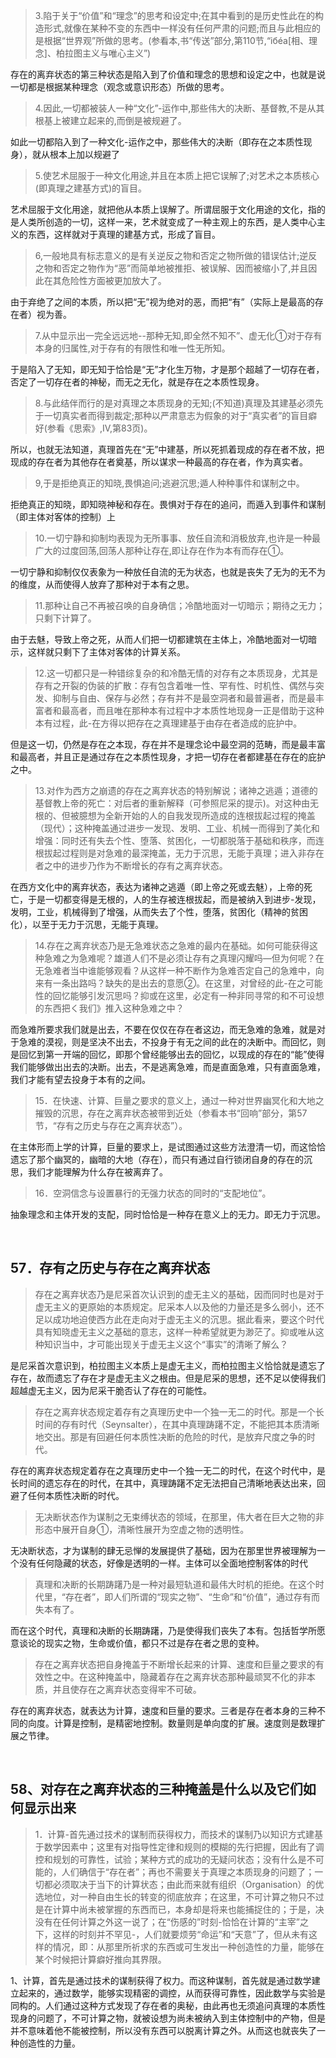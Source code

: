 <blockquote data-pid="9ZbFXQDc">3.陷于关于“价值”和“理念”的思考和设定中;在其中看到的是历史性此在的构造形式,就像在某种不变的东西中一样没有任何严肃的问题;而且与此相应的是根据“世界观”所做的思考。(参看本,书“传送”部分,第110节,“iбéa[相、理念]、柏拉图主义与唯心主义”)</blockquote><p data-pid="da_wWkbt">存在的离弃状态的第三种状态是陷入到了价值和理念的思想和设定之中，也就是说一切都是根据某种理念（观念或意识形态）所做的思考。</p><blockquote data-pid="WdjL8qmo">4.因此,一切都被装人一种“文化”-运作中,那些伟大的决断、基督教,不是从其根基上被建立起来的,而倒是被规避了。</blockquote><p data-pid="PahwFFyk">如此一切都陷入到了一种文化-运作之中，那些伟大的决断（即存在之本质性现身），就从根本上加以规避了</p><blockquote data-pid="LscwlPMk">5.使艺术屈服于一种文化用途,并且在本质上把它误解了;对艺术之本质核心(即真理之建基方式)的盲目。</blockquote><p data-pid="d0OHhn6J">艺术屈服于文化用途，就把他从本质上误解了。所谓屈服于文化用途的文化，指的是人类所创造的一切，这样一来，艺术就变成了一种主观上的东西，是人类中心主义的东西，这样就对于真理的建基方式，形成了盲目。</p><blockquote data-pid="KMyWUqv2">6,一般地具有标志意义的是有关逆反之物和否定之物所做的错误估计;逆反之物和否定之物作为“恶”而简单地被推拒、被误解、因而被缩小了,并且因此在其危险性方面被更加放大了。</blockquote><p data-pid="Hfa2-Qht">由于弃绝了之间的本质，所以把“无”视为绝对的恶，而把“有”（实际上是最高的存在者）视为善。</p><blockquote data-pid="L6fBJllr">7.从中显示出一完全远远地--那种无知,即全然不知不”、虚无化①对于存有本身的归属性,对于存有的有限性和唯一性无所知。</blockquote><p data-pid="qv2yZK8Z">于是陷入了无知，即无知于恰恰是“无”才化生万物，才是那个超越了一切存在者，否定了一切存在者的神秘，而无之无化，就是存在之本质性现身。</p><blockquote data-pid="7y6s9Os3">8.与此结伴而行的是对真理之本质现身的无知;(不知道)真理及其建基必须先于一切真实者而得到裁定;那种以严肃意志为假象的对于“真实者”的盲目癖好(参看《思索》,IV,第83页)。</blockquote><p data-pid="UmNvNhsS">所以，也就无法知道，真理首先在“无”中建基，所以死抓着现成的存在者不放，把现成的存在者为其他存在者奠基，所以谋求一种最高的存在者，作为真实者。</p><blockquote data-pid="E2B9o630">9,于是拒绝真正的知晓,畏惧追问;逃避沉思;遁人种种事件和谋制之中。</blockquote><p data-pid="aeFok8di">拒绝真正的知晓，即知晓神秘和存在。畏惧对于存在的追问，而遁入到事件和谋制（即主体对客体的控制）上</p><blockquote data-pid="3CTZry5a">10.一切宁静和抑制均表现为无所事事、放任自流和消极放弃,也许是一种最广大的过度回荡,回荡人那种让存在,即让存在作为本有而存在①。</blockquote><p data-pid="KtQJc22G">一切宁静和抑制仅仅表象为一种放任自流的无为状态，也就是丧失了无为的无不为的维度，从而使得人放弃了那种对于本有之思。</p><blockquote data-pid="Jn80h9Sh">11.那种让自己不再被召唤的自身确信；冷酷地面对一切暗示；期待之无力；只剩下计算了。</blockquote><p data-pid="2AaiyGpz">由于去魅，导致上帝之死，从而人们把一切都建筑在主体上，冷酷地面对一切暗示，这样就只剩下了主体对客体的计算关系。</p><blockquote data-pid="dJTVzRHi">12.这一切都只是一种错综复杂的和冷酷无情的对存有之本质现身，尤其是存有之开裂的伪装的扩散：存有包含着唯一性、罕有性、时机性、偶然与突发、抑制与自由、保存与必然；存有并不是最空洞者和最普遍者，而是最丰富者和最高者，而且唯在那种本有过程中才本质性地现身一正是借助于这种本有过程，此-在方得以把存在之真理建基于由存在者造成的庇护中。</blockquote><p data-pid="4B2sj0xo">但是这一切，仍然是存在之本现，存在并不是理念论中最空洞的范畴，而是最丰富和最高者，并且正是通过存在之本质性现身，才把一切存在者都建基在存在的庇护之中。</p><blockquote data-pid="ItolWuR5">13.对作为西方之崩遗的存在之离弃状态的特别解说；诸神之逃遁；道德的基督教上帝的死亡：对后者的重新解释（可参照尼采的提示)。对这种由无根的、但被臆想为全新开始的人的自我发现所造成的连根拔起过程的掩盖（现代）；这种掩盖通过进步一发现、发明、工业、机械一而得到了美化和增强：同时还有失去个性、堕落、贫困化，一切都脱落于基础和秩序，而连根拔起过程则是对急难的最深掩盖，无力于沉思，无能于真理；进入非存在者之中的进步乃作为不断增长的存有之离弃状态。</blockquote><p data-pid="9qp5Vbsi">在西方文化中的离弃状态，表达为诸神之逃遁（即上帝之死或去魅），上帝的死亡，于是一切都变得是无根的，人的生存被连根拔起，而是被纳入到进步-发现，发明，工业，机械得到了增强，从而失去了个性，堕落，贫困化（精神的贫困化），以至于无力于沉思，无能于真理。</p><blockquote data-pid="4QlL48YG">14.存在之离弃状态乃是无急难状态之急难的最内在基础。如何可能获得这种急难之为急难呢？雄道人们不是必须让存有之真理闪耀吗—但为何呢？在无急难者当中谁能够观看？从这样一种不断作为急难否定自己的急难中，向来有一条出路吗？缺失的是出去的意愿②。在这里，对曾经的此-在之可能性的回忆能够引发沉思吗？抑或在这里，必定有一种非同寻常的和不可设想的东西把く我们》推入这种急难之中？</blockquote><p data-pid="n_pOtAWV">而急难所要求我们就是出去，不要在仅仅在存在者这边，而无急难的急难，就是对于急难的漠视，则是坚决不出去，不投身于有无之间的此在的决断中。而回忆，则是回忆到第一开端的回忆，即那个曾经能够出去的回忆，以现成的存在的“能”使得我们能够做出出去的决断。出去，不是逃离急难，而是直面急难，只有直面急难，我们才能有望去投身于本有的之间。</p><blockquote data-pid="yVm9rFRx">15．在快速、计算、巨量之要求的意义上，通过一种对世界幽冥化和大地之摧毁的沉思，存在之离弃状态被带到近处（参看本书“回响”部分，第57节，“存有之历史与存在之离弃状态”）。</blockquote><p data-pid="KOqCzhwW">在主体形而上学的计算，巨量的要求上，是试图通过这些方法澄清一切，而这恰恰遗忘了那个幽冥的，幽暗的大地（存在），而只有通过自行锁闭自身的存在的沉思，我们才能理解为什么存在被离弃了。</p><blockquote data-pid="FZ-qbuIY">16．空洞信念与设置暴行的无强力状态的同时的“支配地位”。</blockquote><p data-pid="XLrx43AA">抽象理念和主体开发的支配，同时恰恰是一种存在意义上的无力。即无力于沉思。</p><p><br></p><h2>57．存有之历史与存在之离弃状态</h2><blockquote data-pid="9G3zfZAh">存在之离弃状态乃是尼采首次认识到的虚无主义的基础，因而同时也是对于虚无主义的更原始的本质规定。尼采本人以及他的力量还是多么弱小，还不足以成功地迫使西方此在走向对于虚无主义的沉思。据此看来，要这个时代具有知晓虚无主义之基础的意志，这样一种希望就更为渺茫了。抑或唯从这种知识当中，才可能出现关于虚无主义这个“事实”的清晰了解么？</blockquote><p data-pid="PhjkoAQ2">是尼采首次意识到，柏拉图主义本质上是虚无主义，而柏拉图主义恰恰就是遗忘了存在，故而遗忘了存在才是虚无主义之根由。但是尼采的思想，还不足以使得我们超越虚无主义，因为尼采干脆否认了存在的可能性。</p><blockquote data-pid="4_diNb5J">存在之离弃状态规定着存有之真理历史中一个独一无二的时代。那是一个长时间的存有时代（Seynsalter），在其中真理踌躇不定，不能把其本质清晰地交出。那是有回避任何本质性决断的危险的时代，是放弃尺度之争的时代。</blockquote><p data-pid="X5djPIM2">存在的离弃状态规定着存在之真理历史中一个独一无二的时代，在这个时代中，是长时间的遗忘存在的时代，在其中，真理踌躇不定无法把自己清晰地表达出来，回避了任何本质性决断的时代。</p><blockquote data-pid="Slvw1WZP">无决断状态作为谋制之无束缚状态的领域，在那里，伟大者在巨大之物的非形态中展开自身①，清晰性展开为空虚之物的透明性。</blockquote><p data-pid="QiEd9h-c">无决断状态，才为谋制的肆无忌惮的发展提供了基础，因为在那里世界被理解为一个没有任何隐藏的状态，好像是透明的一样。主体可以全面地控制客体的时代</p><blockquote data-pid="DvaXFTMu">真理和决断的长期踌躇乃是一种对最短轨道和最伟大时机的拒绝。在这个时代里，“存在者”，即人们所谓的“现实之物”、“生命”和“价值”，通过存有而失本有了。</blockquote><p data-pid="hCzTAqAA">而在这个时代，真理和决断的长期踌躇，乃是使得我们丧失了本有。包括哲学所愿意谈论的现实之物，生命或价值，都只不过是存在者之思的变种。</p><blockquote data-pid="ZwGJAf_S">存在之离弃状态把自身掩盖于不断增长起来的计算、速度和巨量之要求的有效性之中。在这种掩盖中，隐藏着存在之离弃状态那种最顽冥不化的非本质，并且使存在之离弃状态变得牢不可破。</blockquote><p data-pid="kxApEo-X">存在的离弃状态，就表达为计算，速度和巨量的要求。三者是存在者本身的三种不同的向度。计算是控制，是精密地控制。数量则是单向度的扩展。速度则是数理扩展之节律。</p><p><br></p><h2>58、对存在之离弃状态的三种掩盖是什么以及它们如何显示出来</h2><blockquote data-pid="UVJlYWIP">1．计算-首先通过技术的谋制而获得权力，而技术的谋制乃以知识方式建基于数学因素中；这里有对指导性定律和规则的模糊的先行把握，因此有了调控和规划的可靠性，试验；某种方式的成功的无疑问状态；没有什么是不可能的，人们确信于“存在者”；再也不需要关于真理之本质现身的问题了；一切都必须取决于当下的计算状态；由此而来就有组织（Organisation）的优选地位，对一种自由生长的转变的彻底放弃；在这里，不可计算之物只不过是在计算中尚未被掌握的东西而已，本身却是将来也能捕捉住的；于是，决没有在任何计算之外这一说了；在“伤感的”时刻-恰恰在计算的“主宰”之下，这样的时刻并不罕见-，人们就要烦劳“命运”和“天意”了，但从未有这样的情况，即：从那里所祈求的东西或可生发出一种创造性的力量，能够在某个时候把计算癖好推向其界限。</blockquote><p data-pid="ggmQ65n_">1、计算，首先是通过技术的谋制获得了权力。而这种谋制，首先就是通过数学建立起来的，通过数学，能够实现精密的调控，从而获得可靠性，因此数学与实验是同构的。人们通过这种方式发现了存在者的奥秘，由此再也无须追问真理的本质性现身的问题了，不可计算之物，就被设想为尚未被纳入到主体控制中的产物，但是并不意味着他不能被控制，所以没有东西可以脱离计算之外。从而这也就丧失了一种创造性的力量。</p><p></p>
